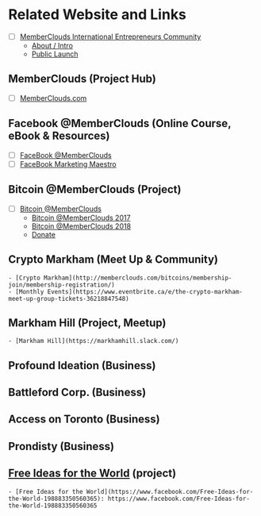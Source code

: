# Related Website and Links

- [ ] [MemberClouds International Entrepreneurs Community](https://international-entrepreneurship.teachable.com/)
    - [About / Intro](https://www.linkedin.com/pulse/whatsapp-group-entrepreneurs-daniel-lim/)
    - [Public Launch](https://www.linkedin.com/pulse/public-launch-memberclouds-international-daniel-lim/)

## MemberClouds (Project Hub)

- [ ] [MemberClouds.com](http://memberclouds.com/)

## Facebook @MemberClouds (Online Course, eBook & Resources)

- [ ] [FaceBook @MemberClouds](http://facebook.memberclouds.com/) 
- [ ] [FaceBook Marketing Maestro](http://memberclouds.com/facebookmaestro/) 

## Bitcoin @MemberClouds (Project)

- [ ] [Bitcoin @MemberClouds](http://bitcoin.memberclouds.com/)
    - [Bitcoin @MemberClouds 2017](http://memberclouds.com/bitcoins/2017/)
    - [Bitcoin @MemberClouds 2018](http://memberclouds.com/bitcoins/2018/)
    - [Donate](http://memberclouds.com/bitcoins/donate/)

## Crypto Markham  (Meet Up & Community)
    - [Crypto Markham](http://memberclouds.com/bitcoins/membership-join/membership-registration/)
    - [Monthly Events](https://www.eventbrite.ca/e/the-crypto-markham-meet-up-group-tickets-36218847548)

## Markham Hill (Project, Meetup)
    - [Markham Hill](https://markhamhill.slack.com/)


## Profound Ideation (Business)

## Battleford Corp. (Business)

## Access on Toronto (Business)

## Prondisty (Business)

## [Free Ideas for the World](https://www.facebook.com/Free-Ideas-for-the-World-198883350560365) (project)
    - [Free Ideas for the World](https://www.facebook.com/Free-Ideas-for-the-World-198883350560365): https://www.facebook.com/Free-Ideas-for-the-World-198883350560365